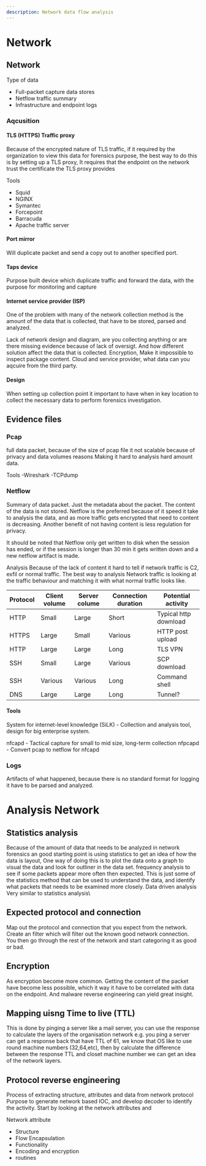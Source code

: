 ```yaml
---
description: Network data flow analysis
---
```


# Network

## Network

Type of data

* Full-packet capture data stores
* Netflow traffic summary
* Infrastructure and endpoint logs

### Aqcusition

#### TLS (HTTPS) Traffic proxy

Because of the encrypted nature of TLS traffic, if it required by the organization to view this data for forensics purpose, the best way to do this is by setting up a TLS proxy, It requires that the endpoint on the network trust the certificate the TLS proxy provides

Tools

* Squid
* NGINX
* Symantec
* Forcepoint
* Barracuda
* Apache traffic server

#### Port mirror

Will duplicate packet and send a copy out to another specified port.

#### Taps device

Purpose built device which duplicate traffic and forward the data, with the purpose for monitoring and capture

#### Internet service provider (ISP)

One of the problem with many of the network collection method is the amount of the data that is collected, that have to be stored, parsed and analyzed.

Lack of network design and diagram, are you collecting anything or are there missing evidence because of lack of oversigt. And how different solution affect the data that is collected. Encryption, Make it impossible to inspect package content. Cloud and service provider, what data can you aqcuire from the third party.

#### Design

When setting up collection point it important to have when in key location to collect the necessary data to perform forensics investigation.

## Evidence files

### Pcap

full data packet, because of the size of pcap file it not scalable because of privacy and data volumes reasons Making it hard to analysis hard amount data.

Tools -Wireshark -TCPdump

### Netflow

Summary of data packet. Just the metadata about the packet. The content of the data is not stored. Netflow is the preferred because of it speed it take to analysis the data, and as more traffic gets encrypted that need to content is decreasing. Another benefit of not having content is less regulation for privacy.

It should be noted that Netflow only get written to disk when the session has ended, or if the session is longer than 30 min it gets written down and a new netflow artifact is made.

Analysis Because of the lack of content it hard to tell if network traffic is C2, exfil or normal traffic. The best way to analysis Network traffic is looking at the traffic behaviour and matching it with what normal traffic looks like.&#x20;

| Protocol | Client volume | Server colume | Connection duration | Potential activity    |
| -------- | ------------- | ------------- | ------------------- | --------------------- |
| HTTP     | Small         | Large         | Short               | Typical http download |
| HTTPS    | Large         | Small         | Various             | HTTP post upload      |
| HTTP     | Large         | Large         | Long                | TLS VPN               |
| SSH      | Small         | Large         | Various             | SCP download          |
| SSH      | Various       | Various       | Long                | Command shell         |
| DNS      | Large         | Large         | Long                | Tunnel?               |

#### Tools

System for internet-level knowledge (SiLK) - Collection and analysis tool, design for big enterprise system.

nfcapd - Tactical capture for small to mid size, long-term collection nfpcapd - Convert pcap to netflow for nfcapd

### Logs

Artifacts of what happened, because there is no standard format for logging it have to be parsed and analyzed.




# Analysis Network

## Statistics analysis
 Because of the amount of data that needs to be analyzed in network forensics an good starting point is using statistics to get an idea of how the data is layout, One way of doing this is to plot the data onto a graph to visual the data and look for outliner in the data set. frequency analysis to see if some packets appear more often then expected. This is just some of the statistics method that can be used to understand the data, and identify what packets that needs to be examined more closely. Data driven analysis Very similar to statistics analysis\

## Expected protocol and connection

Map out the protocol and connection that you expect from the network. Create an filter which will filter out the known good network connection. You then go through the rest of the network and start categoring it as good or bad.

## Encryption

As encryption become more common. Getting the content of the packet have become less possible, which it way it have to be correlated with data on the endpoint. And malware reverse engineering can yield great insight.
  
## Mapping uisng Time to live (TTL)

This is done by pinging a server like a mail server, you can use the response to calculate the layers of the organisation network e.g. you ping a server can get a response back that have TTL of 61, we know that OS like to use round machine numbers (32,64,etc), then by calculate the difference between the response TTL and closet machine number we can get an idea of the network layers.



## Protocol reverse engineering

Process of extracting structure, attributes and data from network protocol Purpose to generate network based IOC, and develop decoder to identify the activity.
Start by looking at the network attributes and 

Network attribute
- Structure
- Flow Encapsulation
- Functionality
- Encoding and encryption
- routines
